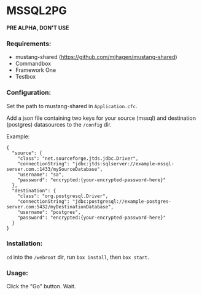 # MSSQL2PG

**PRE ALPHA, DON'T USE**

### Requirements:

- mustang-shared (https://github.com/mjhagen/mustang-shared)
- Commandbox
- Framework One
- Testbox

### Configuration:

Set the path to mustang-shared in `Application.cfc`.

Add a json file containing two keys for your source (mssql) and destination (postgres) datasources to the `/config` dir.

Example:

```
{
  "source": {
    "class": "net.sourceforge.jtds.jdbc.Driver",
    "connectionString": "jdbc:jtds:sqlserver://example-mssql-server.com.:1433/mySourceDatabase",
    "username": "sa",
    "password": "encrypted:{your-encrypted-password-here}"
  },
  "destination": {
    "class": "org.postgresql.Driver",
    "connectionString": "jdbc:postgresql://example-postgres-server.com:5432/myDestinationDatabase",
    "username": "postgres",
    "password": "encrypted:{your-encrypted-password-here}"
  }
}
```

### Installation:

`cd` into the `/webroot` dir, run `box install`, then `box start`.

### Usage:

Click the "Go" button. Wait.
